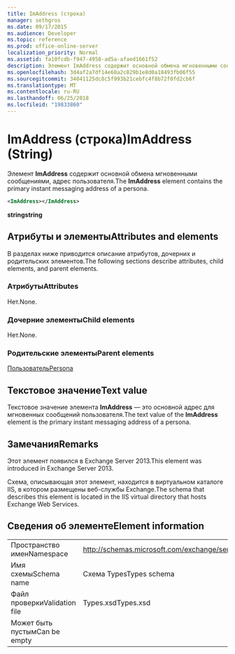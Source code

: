 ```yaml
---
title: ImAddress (строка)
manager: sethgros
ms.date: 09/17/2015
ms.audience: Developer
ms.topic: reference
ms.prod: office-online-server
localization_priority: Normal
ms.assetid: fa10fcdb-f947-4958-ad5a-afaed1661f52
description: Элемент ImAddress содержит основной обмена мгновенными сообщениями, адрес пользователя.
ms.openlocfilehash: 3d4af2a7df14e68a2c829b1e8d0a18493fb06f55
ms.sourcegitcommit: 34041125dc8c5f993b21cebfc4f8b72f0fd2cb6f
ms.translationtype: MT
ms.contentlocale: ru-RU
ms.lasthandoff: 06/25/2018
ms.locfileid: "19833860"
---
```

# <a name="imaddress-string"></a><span data-ttu-id="be339-103">ImAddress (строка)</span><span class="sxs-lookup"><span data-stu-id="be339-103">ImAddress (String)</span></span>

<span data-ttu-id="be339-104">Элемент **ImAddress** содержит основной обмена мгновенными сообщениями, адрес пользователя.</span><span class="sxs-lookup"><span data-stu-id="be339-104">The **ImAddress** element contains the primary instant messaging address of a persona.</span></span> 
  
```XML
<ImAddress></ImAddress>
```

 <span data-ttu-id="be339-105">**string**</span><span class="sxs-lookup"><span data-stu-id="be339-105">**string**</span></span>
## <a name="attributes-and-elements"></a><span data-ttu-id="be339-106">Атрибуты и элементы</span><span class="sxs-lookup"><span data-stu-id="be339-106">Attributes and elements</span></span>

<span data-ttu-id="be339-107">В разделах ниже приводится описание атрибутов, дочерних и родительских элементов.</span><span class="sxs-lookup"><span data-stu-id="be339-107">The following sections describe attributes, child elements, and parent elements.</span></span>
  
### <a name="attributes"></a><span data-ttu-id="be339-108">Атрибуты</span><span class="sxs-lookup"><span data-stu-id="be339-108">Attributes</span></span>

<span data-ttu-id="be339-109">Нет.</span><span class="sxs-lookup"><span data-stu-id="be339-109">None.</span></span>
  
### <a name="child-elements"></a><span data-ttu-id="be339-110">Дочерние элементы</span><span class="sxs-lookup"><span data-stu-id="be339-110">Child elements</span></span>

<span data-ttu-id="be339-111">Нет.</span><span class="sxs-lookup"><span data-stu-id="be339-111">None.</span></span>
  
### <a name="parent-elements"></a><span data-ttu-id="be339-112">Родительские элементы</span><span class="sxs-lookup"><span data-stu-id="be339-112">Parent elements</span></span>

[<span data-ttu-id="be339-113">Пользователь</span><span class="sxs-lookup"><span data-stu-id="be339-113">Persona</span></span>](persona.md)
  
## <a name="text-value"></a><span data-ttu-id="be339-114">Текстовое значение</span><span class="sxs-lookup"><span data-stu-id="be339-114">Text value</span></span>

<span data-ttu-id="be339-115">Текстовое значение элемента **ImAddress** — это основной адрес для мгновенных сообщений пользователя.</span><span class="sxs-lookup"><span data-stu-id="be339-115">The text value of the **ImAddress** element is the primary instant messaging address of a persona.</span></span> 
  
## <a name="remarks"></a><span data-ttu-id="be339-116">Замечания</span><span class="sxs-lookup"><span data-stu-id="be339-116">Remarks</span></span>

<span data-ttu-id="be339-117">Этот элемент появился в Exchange Server 2013.</span><span class="sxs-lookup"><span data-stu-id="be339-117">This element was introduced in Exchange Server 2013.</span></span>
  
<span data-ttu-id="be339-118">Схема, описывающая этот элемент, находится в виртуальном каталоге IIS, в котором размещены веб-службы Exchange.</span><span class="sxs-lookup"><span data-stu-id="be339-118">The schema that describes this element is located in the IIS virtual directory that hosts Exchange Web Services.</span></span>
  
## <a name="element-information"></a><span data-ttu-id="be339-119">Сведения об элементе</span><span class="sxs-lookup"><span data-stu-id="be339-119">Element information</span></span>

|||
|:-----|:-----|
|<span data-ttu-id="be339-120">Пространство имен</span><span class="sxs-lookup"><span data-stu-id="be339-120">Namespace</span></span>  <br/> |http://schemas.microsoft.com/exchange/services/2006/types  <br/> |
|<span data-ttu-id="be339-121">Имя схемы</span><span class="sxs-lookup"><span data-stu-id="be339-121">Schema name</span></span>  <br/> |<span data-ttu-id="be339-122">Схема Types</span><span class="sxs-lookup"><span data-stu-id="be339-122">Types schema</span></span>  <br/> |
|<span data-ttu-id="be339-123">Файл проверки</span><span class="sxs-lookup"><span data-stu-id="be339-123">Validation file</span></span>  <br/> |<span data-ttu-id="be339-124">Types.xsd</span><span class="sxs-lookup"><span data-stu-id="be339-124">Types.xsd</span></span>  <br/> |
|<span data-ttu-id="be339-125">Может быть пустым</span><span class="sxs-lookup"><span data-stu-id="be339-125">Can be empty</span></span>  <br/> ||
   

